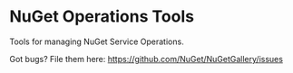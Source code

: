 NuGet Operations Tools
========
Tools for managing NuGet Service Operations.

Got bugs? File them here: https://github.com/NuGet/NuGetGallery/issues

